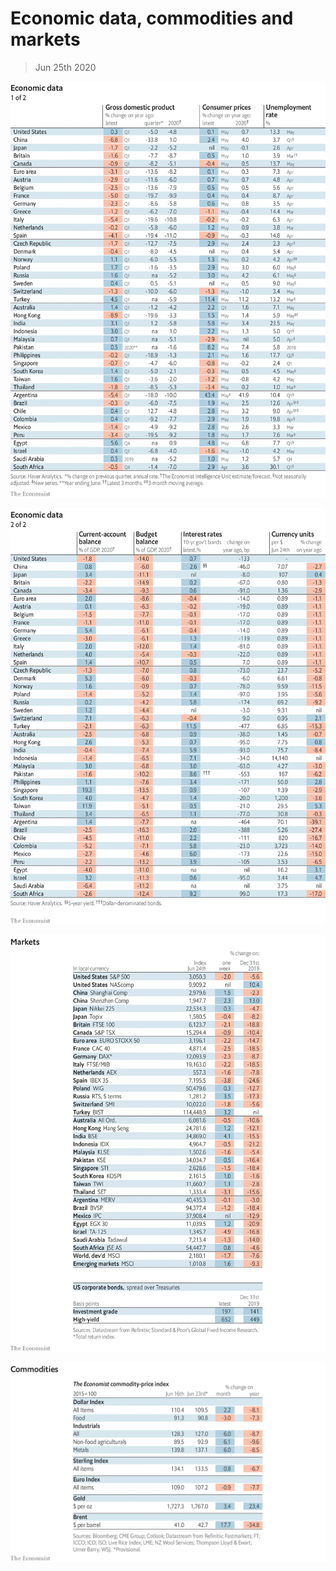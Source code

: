 # Economic data, commodities and markets

> Jun 25th 2020

![](./images/20200627_INT101.png)

![](./images/20200627_INT102.png)

![](./images/20200627_INT201.png)

![](./images/20200627_INT401.png)